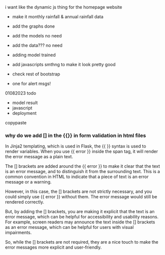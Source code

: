 i want like the dynamic js thing for the homepage website

- make it monthly rainfall & annual rainfall data
- add the graphs done
- add the models no need
- add the data??? no need
- adding model trained 
- add javascripts smthng to make it look pretty good

- check rest of bootstrap
- one for alert msgs!

01082023 todo 
- model result
- javascript
- deployment


copypaste
### why do we add [] in the {{}} in form validation in html files


In Jinja2 templating, which is used in Flask, the {{ }} syntax is used to render variables. When you use {{ error }} inside the span tag, it will render the error message as a plain text.

The [] brackets are added around the {{ error }} to make it clear that the text is an error message, and to distinguish it from the surrounding text. This is a common convention in HTML to indicate that a piece of text is an error message or a warning.

However, in this case, the [] brackets are not strictly necessary, and you could simply use {{ error }} without them. The error message would still be rendered correctly.

But, by adding the [] brackets, you are making it explicit that the text is an error message, which can be helpful for accessibility and usability reasons. For example, screen readers may announce the text inside the [] brackets as an error message, which can be helpful for users with visual impairments.

So, while the [] brackets are not required, they are a nice touch to make the error messages more explicit and user-friendly.
